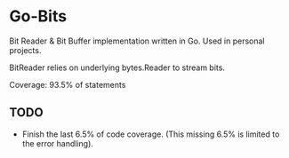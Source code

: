 # Go-Bits
Bit Reader &amp; Bit Buffer implementation written in Go. Used in personal projects.

BitReader relies on underlying bytes.Reader to stream bits.

Coverage: 93.5% of statements

## TODO
- Finish the last 6.5% of code coverage. (This missing 6.5% is limited to the error handling).
